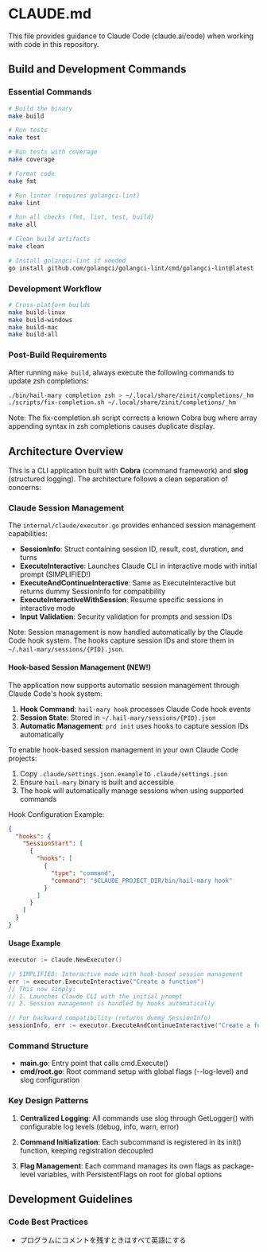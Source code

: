 # CLAUDE.md

This file provides guidance to Claude Code (claude.ai/code) when working with code in this repository.

## Build and Development Commands

### Essential Commands
```bash
# Build the binary
make build

# Run tests
make test

# Run tests with coverage
make coverage

# Format code
make fmt

# Run linter (requires golangci-lint)
make lint

# Run all checks (fmt, lint, test, build)
make all

# Clean build artifacts
make clean

# Install golangci-lint if needed
go install github.com/golangci/golangci-lint/cmd/golangci-lint@latest
```

### Development Workflow
```bash
# Cross-platform builds
make build-linux
make build-windows
make build-mac
make build-all
```

### Post-Build Requirements
After running `make build`, always execute the following commands to update zsh completions:
```bash
./bin/hail-mary completion zsh > ~/.local/share/zinit/completions/_hm
./scripts/fix-completion.sh ~/.local/share/zinit/completions/_hm
```

Note: The fix-completion.sh script corrects a known Cobra bug where array appending syntax in zsh completions causes duplicate display.

## Architecture Overview

This is a CLI application built with **Cobra** (command framework) and **slog** (structured logging). The architecture follows a clean separation of concerns:

### Claude Session Management

The `internal/claude/executor.go` provides enhanced session management capabilities:

- **SessionInfo**: Struct containing session ID, result, cost, duration, and turns
- **ExecuteInteractive**: Launches Claude CLI in interactive mode with initial prompt (SIMPLIFIED!)
- **ExecuteAndContinueInteractive**: Same as ExecuteInteractive but returns dummy SessionInfo for compatibility
- **ExecuteInteractiveWithSession**: Resume specific sessions in interactive mode
- **Input Validation**: Security validation for prompts and session IDs

Note: Session management is now handled automatically by the Claude Code hook system. The hooks capture session IDs and store them in `~/.hail-mary/sessions/{PID}.json`.

#### Hook-based Session Management (NEW!)

The application now supports automatic session management through Claude Code's hook system:

1. **Hook Command**: `hail-mary hook` processes Claude Code hook events
2. **Session State**: Stored in `~/.hail-mary/sessions/{PID}.json`
3. **Automatic Management**: `prd init` uses hooks to capture session IDs automatically

To enable hook-based session management in your own Claude Code projects:

1. Copy `.claude/settings.json.example` to `.claude/settings.json`
2. Ensure `hail-mary` binary is built and accessible
3. The hook will automatically manage sessions when using supported commands

Hook Configuration Example:
```json
{
  "hooks": {
    "SessionStart": [
      {
        "hooks": [
          {
            "type": "command",
            "command": "$CLAUDE_PROJECT_DIR/bin/hail-mary hook"
          }
        ]
      }
    ]
  }
}
```

#### Usage Example
```go
executor := claude.NewExecutor()

// SIMPLIFIED: Interactive mode with hook-based session management
err := executor.ExecuteInteractive("Create a function")
// This now simply:
// 1. Launches Claude CLI with the initial prompt
// 2. Session management is handled by hooks automatically

// For backward compatibility (returns dummy SessionInfo)
sessionInfo, err := executor.ExecuteAndContinueInteractive("Create a function")

```

### Command Structure
- **main.go**: Entry point that calls cmd.Execute()
- **cmd/root.go**: Root command setup with global flags (--log-level) and slog configuration

### Key Design Patterns

1. **Centralized Logging**: All commands use slog through GetLogger() with configurable log levels (debug, info, warn, error)

2. **Command Initialization**: Each subcommand is registered in its init() function, keeping registration decoupled

3. **Flag Management**: Each command manages its own flags as package-level variables, with PersistentFlags on root for global options

## Development Guidelines

### Code Best Practices
- プログラムにコメントを残すときはすべて英語にする